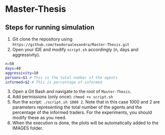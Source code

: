 # Master-Thesis

## Steps for running simulation

1. Git clone the repository using `https://github.com/teodoraalexandra/Master-Thesis.git`
2. Open your IDE and modify `script.sh` accordingly (n, days and aggressivity).

```bash
n=50
days=40
aggressivity=10
persons=$1 # This is the total number of the agents
informed=$2 # This is percentage of informed
```

3. Open a Git Bash and navigate to the root of `Master-Thesis`.
4. Add permissions (only once): `chmod +x script.sh`
5. Run the script: `./script.sh 1000 2`. Note that in this case 1000 and 2 are parameters representing the total number of the agents and the percentage of the informed traders. For the experiments, you should modify these as you need.
6. When the execution is done, the plots will be automatically added to the IMAGES folder.



